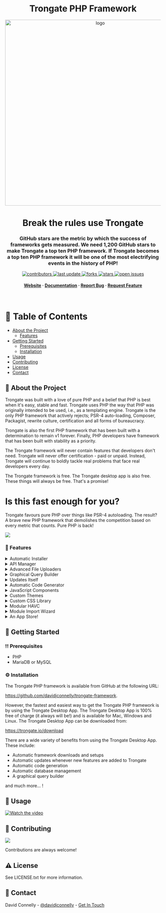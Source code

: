 <div align="center">
  <h1>Trongate PHP Framework</h1>
  <img src="https://trongate.io/trongate_logo/trongate_logo_dark_blue_bg.png" alt="logo" width="600" height="auto" />
  <h1>Break the rules use Trongate</h1>
  
  <h3>
   GitHub stars are the metric by which the success of frameworks gets measured. We need 1,200 GitHub stars to make Trongate a top ten PHP framework. If Trongate becomes a top ten PHP framework it will be one of the most electrifying events in the history of PHP! 
  </h3>

  
<!-- Badges -->
<p>
  <a href="https://github.com/davidjconnelly/trongate-framework/graphs/contributors">
    <img src="https://img.shields.io/github/contributors/davidjconnelly/trongate-framework" alt="contributors" />
  </a>
  <a href="">
    <img src="https://img.shields.io/github/last-commit/davidjconnelly/trongate-framework" alt="last update" />
  </a>
  <a href="https://github.com/davidjconnelly/trongate-framework/network/members">
    <img src="https://img.shields.io/github/forks/davidjconnelly/trongate-framework" alt="forks" />
  </a>
  <a href="https://github.com/davidjconnelly/trongate-framework/stargazers">
    <img src="https://img.shields.io/github/stars/davidjconnelly/trongate-framework" alt="stars" />
  </a>
  <a href="https://github.com/davidjconnelly/trongate-framework/issues/">
    <img src="https://img.shields.io/github/issues/davidjconnelly/trongate-framework" alt="open issues" />
  </a>
</p>
   
<h4>
    <a href="https://trongate.io">Website</a>
  <span> · </span>
    <a href="https://trongate.io/docs_m/contents">Documentation</a>
  <span> · </span>
    <a href="https://github.com/davidjconnelly/trongate-framework/issues/">Report Bug</a>
  <span> · </span>
    <a href="https://github.com/davidjconnelly/trongate-framework/issues/">Request Feature</a>
  </h4>
</div>

<br />

<!-- Table of Contents -->
# :notebook_with_decorative_cover: Table of Contents

- [About the Project](#star2-about-the-project)
  * [Features](#dart-features)
- [Getting Started](#toolbox-getting-started)
  * [Prerequisites](#bangbang-prerequisites)
  * [Installation](#gear-installation)
- [Usage](#eyes-usage)
- [Contributing](#wave-contributing)
- [License](#warning-license)
- [Contact](#handshake-contact)
  

<!-- About the Project -->
## :star2: About the Project

<div align="left"> 
  <p>Trongate was built with a love of pure PHP and a belief that PHP is best when it's easy, stable and fast. Trongate uses PHP the way that PHP was originally intended to be used, i.e., as a templating engine. Trongate is the only PHP framework that actively rejects; PSR-4 auto-loading, Composer, Packagist, rewrite culture, certification and all forms of bureaucracy.</p>
  <p>
Trongate is also the first PHP framework that has been built with a determination to remain v1 forever. Finally, PHP developers have framework that has been built with stability as a priority.</p>

  <p>The Trongate framework will never contain features that developers don't need. Trongate will never offer certification - paid or unpaid. Instead, Trongate will continue to boldly tackle real problems that face real developers every day.</p>

  <p>The Trongate framework is free. The Trongate desktop app is also free. These things will always be free. That's a promise!</p>
  <h1>Is this fast enough for you?</h1>
  <p>Trongate favours pure PHP over things like PSR-4 autoloading. The result? A brave new PHP framework that demolishes the competition based on every metric that counts. Pure PHP is back!</p>
   <img src="https://trongate.io/images/trongate_benchmarks.png" />
</div>

<!-- Features -->
### :dart: Features

<details>
  <summary>Automatic Installer</summary>
  <p>
    No command line. No Git. No 'Composer dot phar'. No Yaml. No Packagist. Trongate installs itself. Simply download the free Trongate desktop app and set up entire database driven apps in seconds!
  </p>
</details>
<details>
  <summary>API Manager</summary>
  <p>
    Trongate's best in class API Manager sets a new standard for rapid API development. Mobile developers and JavaScript developers - you're in for a treat!
  </p>
</details>
<details>
  <summary>Advanced File Uploaders</summary>
  <p>
    Trongate sets a new standard for PHP by letting developers build highly performant features in record time. This includes some of the fastest file uploaders in the industry.
  </p>
</details>
<details>
  <summary>Graphical Query Builder</summary>
  <p>
    Trongate is the only framework that comes with a free graphical SQL query builder. So, now you can build complex table joins easily and liberate yourself from costly db management software.
  </p>
</details>
<details>
  <summary>Updates Itself</summary>
  <p>
    Whenever new features come out you get an alert, asking if you want it. If you want it, you click 'yes'. Then it self-updates. Another industry first! By the way, Trongate is also the first PHP framework that aims to be v1 forever!
  </p>
</details>
<details>
  <summary>Automatic Code Generator</summary>
  <p>
   With Trongate, you get a revolutionary code generator to help take care of boring boilerplate code. Your productivity levels are about to go through the roof!
  </p>
</details>
<details>
  <summary>JavaScript Components</summary>
  <p>
   With Trongate you can build beautiful pop up calendars, time pickers, date-range pickers and even drag and drop file uploaders in seconds!
  </p>
</details>
<details>
  <summary>Custom Themes</summary>
  <p>
   Unlike some frameworks that tether users to a particular design, Trongate lets you choose from a potentially unlimited number of design themes for your admin panels.
  </p>
</details>
<details>
  <summary>Custom CSS Library</summary>
  <p>
   Frameworks should NOT depend upon third party libraries. That's why Trongate has its own CSS library. Yet another industry first!
  </p>
</details>
<details>
  <summary>Modular HAVC</summary>
  <p>
   Trongate uses Hierarchical Asset View Controller architecture. It's like HMVC on steroids! Finally, the PHP community have a "truly modular" PHP framework.
  </p>
</details>
<details>
  <summary>Module Import Wizard</summary>
  <p>
   Easily import entire modules, including SQL data. Drag 'n' drop web development, at last.
  </p>
</details>
<details>
  <summary>An App Store!</summary>
  <p>
   Trongate's Module Market is the PHP community's first legitimate challenge to the Composer / Packagist combo. Goodbye henhouse. Hello sunshine!
  </p>
</details>

<!-- Getting Started -->
## 	:toolbox: Getting Started

<!-- Prerequisites -->
### :bangbang: Prerequisites
<ul>
  <li>PHP</li>
  <li>MariaDB or MySQL</li>
 </ul>

<!-- Installation -->
### :gear: Installation

The Trongate PHP framework is available from GitHub at the following URL:

https://github.com/davidjconnelly/trongate-framework.  

However, the fastest and easiest way to get the Trongate PHP framework is by using the Trongate Desktop App.  The Trongate Desktop App is 100% free of charge (it always will be!) and is available for Mac, Windows and Linux. The Trongate Desktop App can be downloaded from: 

https://trongate.io/download

There are a wide variety of benefits from using the Trongate Desktop App.  These include:
<ul>
  <li>Automatic framework downloads and setups</li>
  <li>Automatic updates whenever new features are added to Trongate</li>
  <li>Automatic code generation</li>
  <li>Automatic database management</li>
  <li>A graphical query builder</li>
 </ul>

<p>and much more... !</p>




<!-- Usage -->
## :eyes: Usage

<a href="http://www.youtube.com/watch?feature=player_embedded&v=2sAtjYcAD-4" target="_blank">
 <img src="http://img.youtube.com/vi/2sAtjYcAD-4/hqdefault.jpg" alt="Watch the video" />
</a>

<!-- Contributing -->
## :wave: Contributing

<a href="https://github.com/davidjconnelly/trongate-framework/graphs/contributors">
  <img src="https://contrib.rocks/image?repo=davidjconnelly/trongate-framework" />
</a>


Contributions are always welcome!

<!-- License -->
## :warning: License

See LICENSE.txt for more information.


<!-- Contact -->
## :handshake: Contact

David Connelly - [@davidjconnelly](https://twitter.com/davidjconnelly) - [Get In Touch](https://trongate.io/your_messages/compose)
